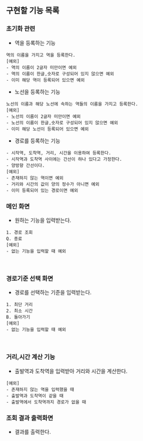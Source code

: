 ## 구현할 기능 목록

### 초기화 관련
- 역을 등록하는 기능
```
역의 이름을 가지고 역을 등록한다. 
[예외]
- 역의 이름이 2글자 미만이면 예외
- 역의 이름이 한글,숫자로 구성되어 있지 않으면 예외
- 이미 해당 역이 등록되어 있으면 예외
```
- 노선을 등록하는 기능
```
노선의 이름과 해당 노선에 속하는 역들의 이름을 가지고 등록한다.
[예외]
- 노선의 이름이 2글자 미만이면 예외
- 노선의 이름이 한글,숫자로 구성되어 있지 않으면 예외
- 이미 해당 노선이 등록되어 있으면 예외
```
- 경로를 등록하는 기능
```
- 시작역, 도착역, 거리, 시간을 이용하여 등록한다.
- 시작역과 도착역 사이에는 간선이 하나 있다고 가정한다.
- 양방향 간선이다.
[예외]
- 존재하지 않는 역이면 예외
- 거리와 시간의 값이 양의 정수가 아니면 예외
- 이미 등록되어 있는 경로이면 예외
```
### 메인 화면
- 원하는 기능을 입력받는다.
```
1. 경로 조회
Q. 종료
[예외]
- 없는 기능을 입력할 때 예외
```
<br>

### 경로기준 선택 화면
- 경로를 선택하는 기준을 입력받는다.
```
1. 최단 거리
2. 최소 시간
B. 돌아가기
[예외]
- 없는 기능을 입력할 때 예외
```
<br>

### 거리,시간 계산 기능
- 출발역과 도착역을 입력받아 거리와 시간을 계산한다.
```
[예외]
- 존재하지 않는 역을 입력했을 때
- 출발역과 도착역이 같을 때
- 출발역에서 도착역까지 경로가 없을 때
```

### 조회 결과 출력화면
- 결과를 출력한다.
<br>